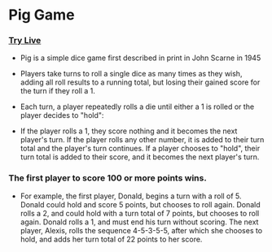 # Pig Game

### <a href="https://sh55-piggame.netlify.app/">Try Live </a>

- Pig is a simple dice game first described in print in John Scarne in 1945
  <br>
  <img href="./assest/screenshot.png"></img>
- Players take turns to roll a single dice as many times as they wish, adding all roll results to a running total, but losing their gained score for the turn if they roll a 1.

- Each turn, a player repeatedly rolls a die until either a 1 is rolled or the player decides to "hold":

- If the player rolls a 1, they score nothing and it becomes the next player's turn.
  If the player rolls any other number, it is added to their turn total and the player's turn continues.
  If a player chooses to "hold", their turn total is added to their score, and it becomes the next player's turn.

### The first player to score 100 or more points wins.

- For example, the first player, Donald, begins a turn with a roll of 5. Donald could hold and score 5 points, but chooses to roll again. Donald rolls a 2, and could hold with a turn total of 7 points, but chooses to roll again. Donald rolls a 1, and must end his turn without scoring. The next player, Alexis, rolls the sequence 4-5-3-5-5, after which she chooses to hold, and adds her turn total of 22 points to her score.
